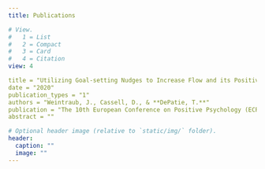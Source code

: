 ```yaml
---
title: Publications

# View.
#   1 = List
#   2 = Compact
#   3 = Card
#   4 = Citation
view: 4

title = "Utilizing Goal-setting Nudges to Increase Flow and its Positive Outcomes at Work"
date = "2020"
publication_types = "1"
authors = "Weintraub, J., Cassell, D., & **DePatie, T.**"
publication = "The 10th European Conference on Positive Psychology (ECPP)"
abstract = ""

# Optional header image (relative to `static/img/` folder).
header:
  caption: ""
  image: ""
---
```

